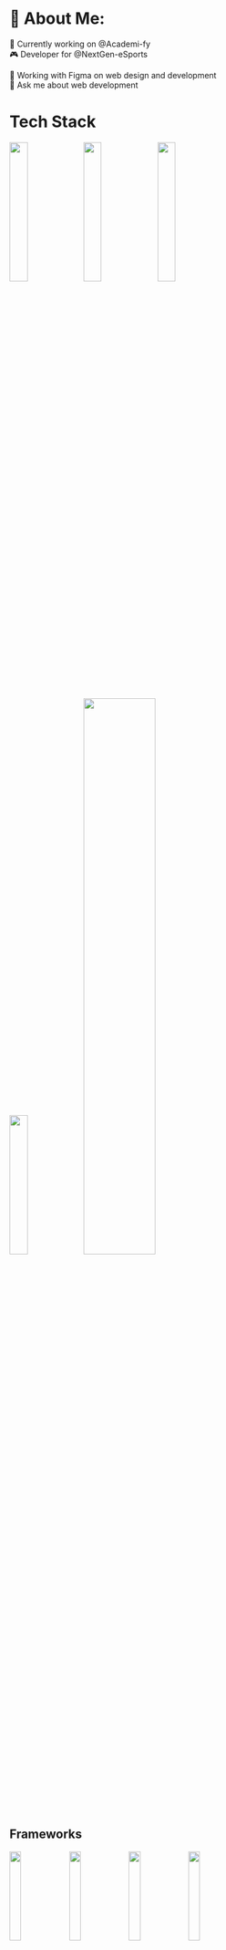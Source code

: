 # 📌 About Me:

💼 Currently working on @Academi-fy \
🎮 Developer for @NextGen-eSports

🎨 Working with Figma on web design and development \
💬 Ask me about web development

# Tech Stack

<p float="left">
  <img src="https://github.com/Daanieeel/Daanieeel/assets/96653085/4b550f78-591c-465e-88bb-4891c8d73ea5" width="25%" />
  <img src="https://github.com/Daanieeel/Daanieeel/assets/96653085/e4ce0e58-b34c-4a69-bafa-2f5310f1fe3e" width="25%" /> 
  <img src="https://github.com/Daanieeel/Daanieeel/assets/96653085/a50f40d0-5757-4bbd-a061-b84494c49d1e" width="25%" />
  <img src="https://github.com/Daanieeel/Daanieeel/assets/96653085/a8839a9f-0549-4dff-9d87-cc9d8a8cdba8" width="25%" />
  <img src="https://github.com/Daanieeel/Daanieeel/assets/96653085/e4b56567-6e80-4678-8b86-c40ef9155460" width="50%" />
</p>

## Frameworks

<p float="left">
  <img src="https://cdn.icon-icons.com/icons2/2699/PNG/512/nestjs_logo_icon_169927.png" width="20%" />
  <img src="https://upload.wikimedia.org/wikipedia/commons/thumb/d/d9/Node.js_logo.svg/2560px-Node.js_logo.svg.png" width="20%" />
  <img src="https://upload.wikimedia.org/wikipedia/commons/6/64/Expressjs.png" width="20%" />
  <img src="https://upload.wikimedia.org/wikipedia/commons/thumb/6/66/Nuxt_logo_%282021%29.svg/2560px-Nuxt_logo_%282021%29.svg.png" width="20%" /> 
</p>
